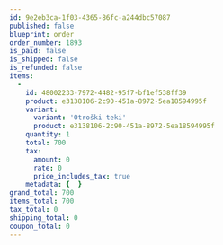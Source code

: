 ```yaml
---
id: 9e2eb3ca-1f03-4365-86fc-a244dbc57087
published: false
blueprint: order
order_number: 1893
is_paid: false
is_shipped: false
is_refunded: false
items:
  -
    id: 48002233-7972-4482-95f7-bf1ef538ff39
    product: e3138106-2c90-451a-8972-5ea18594995f
    variant:
      variant: 'Otroški teki'
      product: e3138106-2c90-451a-8972-5ea18594995f
    quantity: 1
    total: 700
    tax:
      amount: 0
      rate: 0
      price_includes_tax: true
    metadata: {  }
grand_total: 700
items_total: 700
tax_total: 0
shipping_total: 0
coupon_total: 0
---
```

